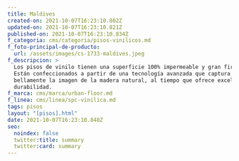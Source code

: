 ```yaml
---
title: Maldives
created-on: 2021-10-07T16:23:10.802Z
updated-on: 2021-10-07T16:23:10.821Z
published-on: 2021-10-07T16:23:10.834Z
f_categoria: cms/categoria/pisos-vinilicos.md
f_foto-principal-de-producto:
  url: /assets/images/cs-1733-maldives.jpeg
f_descripcion: >
  Los pisos de vinilo tienen una superficie 100% impermeable y gran firmeza.
  Están confeccionados a partir de una tecnología avanzada que captura
  bellamente la imagen de la madera natural, al tiempo que ofrece excelente
  durabilidad.
f_marca: cms/marca/urban-floor.md
f_linea: cms/linea/spc-vinilica.md
tags: pisos
layout: "[pisos].html"
date: 2021-10-07T16:23:10.848Z
seo:
  noindex: false
  twitter:title: summary
  twitter:card: summary
---
```

